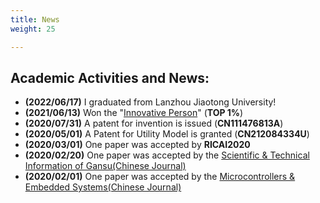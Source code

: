 ```yaml
---
title: News
weight: 25

---
```


## Academic Activities and News:
- **(2022/06/17)** I graduated from Lanzhou Jiaotong University!
- **(2021/06/13)** Won the "<a href="https://tuanwei.lzjtu.edu.cn/info/1043/2997.htm">Innovative Person</a>" (**TOP 1%**)
- **(2020/07/31)** A patent for invention is issued (**CN111476813A**)
- **(2020/05/01)** A Patent for Utility Model is granted (**CN212084334U**)
- **(2020/03/01)** One paper was accepted by **RICAI2020**
- **(2020/02/20)** One paper was accepted by the <a href="[https://navi.cnki.net/knavi/journals/DPJY/detail](https://navi.cnki.net/knavi/journals/LZKQ/detail)">Scientific & Technical Information of Gansu(Chinese Journal) </a>
- **(2020/02/01)** One paper was accepted by the <a href="https://navi.cnki.net/knavi/journals/DPJY/detail">Microcontrollers & Embedded Systems(Chinese Journal) </a>


